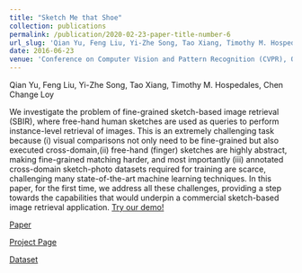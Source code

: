 ```yaml
---
title: "Sketch Me that Shoe"
collection: publications
permalink: /publication/2020-02-23-paper-title-number-6
url_slug: 'Qian Yu, Feng Liu, Yi-Zhe Song, Tao Xiang, Timothy M. Hospedales, Chen Change Loy.'
date: 2016-06-23
venue: 'Conference on Computer Vision and Pattern Recognition (CVPR), Oral'
---
```

Qian Yu, Feng Liu, Yi-Zhe Song, Tao Xiang, Timothy M. Hospedales, Chen Change Loy

We investigate the problem of fine-grained sketch-based image retrieval (SBIR), where free-hand human sketches are used as queries to perform instance-level retrieval of images. This is an extremely challenging task because (i) visual comparisons not only need to be fine-grained but also executed cross-domain,(ii) free-hand (finger) sketches are highly abstract, making fine-grained matching harder, and most importantly (iii) annotated cross-domain sketch-photo datasets required for training are scarce, challenging many state-of-the-art machine learning techniques. In this paper, for the first time, we address all these challenges, providing a step towards the capabilities that would underpin a commercial sketch-based image retrieval application. [Try our demo!](https://sketchx.eecs.qmul.ac.uk/)

[Paper](https://www.cv-foundation.org/openaccess/content_cvpr_2016/papers/Yu_Sketch_Me_That_CVPR_2016_paper.pdf)

[Project Page](https://www.eecs.qmul.ac.uk/~qian/Project_cvpr16.html)

[Dataset](https://www.eecs.qmul.ac.uk/~qian/)


